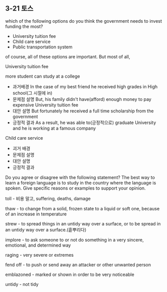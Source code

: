 ## 3-21 토스

which of the following options do you think the government needs to invest funding the most?

- University tuition fee
- Child care service
- Public transportation system

of course, all of these options are important. But most of all,

University tuition fee

more student can study at a college

- 과거배경 In the case of my best friend he received high grades in High school(그 시절에 in)
- 문제점 설명 But, his family didn't have(afford) enough money to pay expensive University tuition fee
- 대안 설명 But fortunately he received a full time scholarship from the government
- 긍정적 결과 As a result, he was able to(긍정적으로) graduate University and he is working at a famous company



Child care service

- 괴거 배경
- 문제점 설명
- 대안 설명
- 긍정적 결과



Do you agree or disagree with the following statement?
The best way to learn a foreign language is to study in the country where the language is spoken.
Give specific reasons or examples to support your opinion.

toll - 비용 말고, suffering, deaths, damage

thaw - to change from a solid, frozen state to a liquid or soft one, because of an increase in temperature

strew - to spread things in an untidy way over a surface, or to be spread in an untidy way over a surface.(흩뿌리다)

implore - to ask someone to or not do something in a very sincere, emotional, and determined way

raging - very severe or extremes

fend off - to push or send away an attacker or other unwanted person

emblazoned - marked or shown in order to be very noticeable

untidy - not tidy
